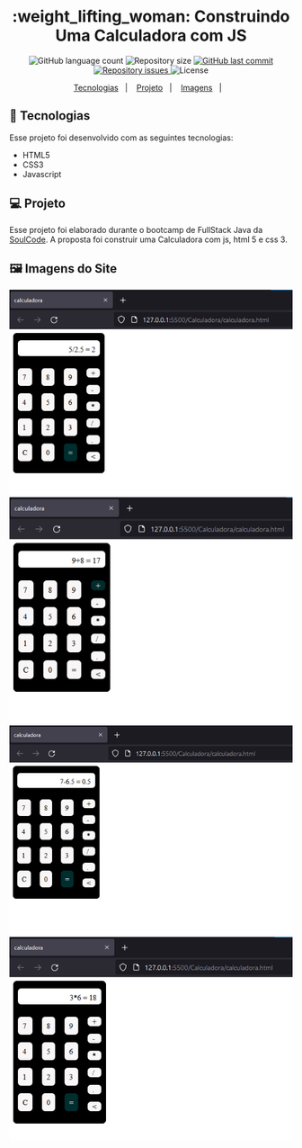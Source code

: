 <h1 align="center">
    :weight_lifting_woman: Construindo Uma Calculadora com JS
</h1>
<p align="center">
  <img alt="GitHub language count" src="https://img.shields.io/github/languages/count/giovaner10/Calculadora_JavaScript">

  <img alt="Repository size" src="https://img.shields.io/github/repo-size/giovaner10/Calculadora_JavaScript">

  <a href="https://github.com/alvaroaxsmith/projeto-1-soulcode/main">
    <img alt="GitHub last commit" src="https://img.shields.io/github/last-commit/giovaner10/Calculadora_JavaScript">
  </a>

  <a href="https://github.com/alvaroaxsmith/projeto-1-soulcode/issues">
    <img alt="Repository issues" src="https://img.shields.io/github/issues/giovaner10/Calculadora_JavaScript">
  </a>

  <img alt="License" src="https://img.shields.io/badge/license-MIT-brightgreen">
</p>
<p align="center">
  <a href="#ancora1">Tecnologias</a>&nbsp;&nbsp;&nbsp;|&nbsp;&nbsp;&nbsp;
  <a href="#ancora2">Projeto</a>&nbsp;&nbsp;&nbsp;|&nbsp;&nbsp;&nbsp;
  <a href="#ancora3">Imagens</a>&nbsp;&nbsp;&nbsp;|&nbsp;&nbsp;&nbsp;
</p>

<a id="ancora1"></a>
## :rocket: Tecnologias 

Esse projeto foi desenvolvido com as seguintes tecnologias:
- HTML5
- CSS3
- Javascript

<a id="ancora2"></a>
## 💻 Projeto
Esse projeto foi elaborado durante o bootcamp de FullStack Java da [SoulCode](https://soulcodeacademy.org/index.html). A proposta foi construir uma Calculadora com js, html 5 e css 3.

<a id="ancora3"></a>
## :framed_picture: Imagens do Site


 ![foto1](https://github.com/giovaner10/Calculadora_JavaScript/blob/main/img/Captura%20de%20tela%202022-03-05%20000025.png)   ![foto](https://github.com/giovaner10/Calculadora_JavaScript/blob/main/img/Captura%20de%20tela%202022-03-05%20000053.png) 
  ![foto2](https://github.com/giovaner10/Calculadora_JavaScript/blob/main/img/Captura%20de%20tela%202022-03-05%20000101.png)
    ![foto3](https://github.com/giovaner10/Calculadora_JavaScript/blob/main/img/Captura%20de%20tela%202022-03-05%20000111.png)
